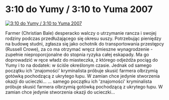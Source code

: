 3:10 do Yumy / 3:10 to Yuma 2007 
=============
[![3:10 do Yumy / 3:10 to Yuma 2007 ](http://vidos.pl/images/player.gif)](http://vidos.pl/3-10-do-yumy-3-10-to-yuma-2007)

 Farmer (Christian Bale) desperacko walczy o utrzymanie rancza i swojej rodziny podczas przedłużającego się okresu suszy. Potrzebując pieniędzy na budowę studni, zgłasza się jako ochotnik do transportowania przestępcy (Russell Crowe), za co ma otrzymać wręcz śmieszne wynagrodzenie - zupełnie nieproporcjonalne do stopnia ryzyka całej eskapady. Ma go doprowadzić w ręce władz do miasteczka, z którego odjeżdża pociąg do Yumy i to na dodatek: w ściśle określonym czasie. Jednak od samego początku ich 'znajomości' kryminalista próbuje skusić farmera olbrzymią gotówką pochodzącą z ukrytego łupu. W zamian chce jedynie stworzenia okazji do ucieczki...  ... samego początku ich 'znajomości' kryminalista próbuje skusić farmera olbrzymią gotówką pochodzącą z ukrytego łupu. W zamian chce jedynie stworzenia okazji do ucieczki...
